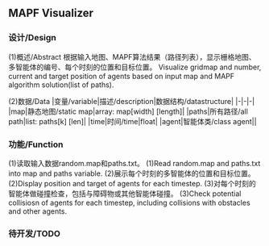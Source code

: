 ## MAPF Visualizer

### 设计/Design
(1)概述/Abstract
根据输入地图、MAPF算法结果（路径列表），显示栅格地图、多智能体的编号、每个时刻的位置和目标位置。
Visualize gridmap and number, current and target position of agents based on input map and MAPF algorithm solution(list of paths). 

(2)数据/Data
|变量/variable|描述/description|数据结构/datastructure|
|-|-|-|
|map|静态地图/static map|array: map[width] [length]|
|paths|所有路径/all path|list: paths[k] [len]|
|time|时间/time|float|
|agent|智能体类/class agent||

### 功能/Function
(1)读取输入数据random.map和paths.txt。
(1)Read random.map and paths.txt into map and paths variable.
(2)展示每个时刻的多智能体的位置和目标位置。
(2)Display position and target of agents for each timestep.
(3)对每个时刻的智能体做碰撞检查，包括与障碍物或其他智能体碰撞。
(3)Check potential collisiosn of agents for each timestep, including collisions with obstacles and other agents. 

### 待开发/TODO



